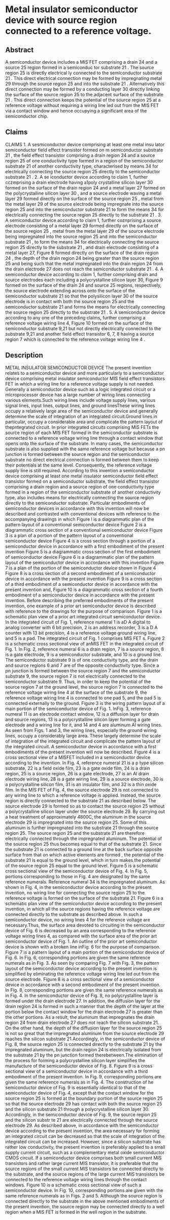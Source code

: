 # Metal insulator semiconductor device with source region connected to a reference voltage.

## Abstract
A semiconductor device includes a MIS FET comprising a drain 24 and a source 25 region formed in a semiconduc tor substrate 21 . The source region 25 is directly electrical ly connected to the semiconductor substrate 21 . This direct electrical connection may be formed by impregnating metal 29 through the source region 25 and into the substrate 21 . Alternatively this direct connection may be formed by a conducting layer 30 directly linking the surface of the source region 25 to the adjacent surface of the substrate 21 . This direct connection keeps the potential of the source region 25 at a reference voltage without requiring a wiring line led out from the MIS FET via a contact window and hence occupying a significant area of the semiconductor chip.

## Claims
CLAIMS 1. A sesmiconductor device comprising at least one metal insu lator semiconductor field effect transistor formed on m semiconductor substrate 21 , the field effect transistor comprising a drain region 24 and a source region 25 of one conductivity type formed in a region of the semiconductor substrate 21 of another conductivity type, characterised by means 34 for electrically connecting the source region 25 directly to the semiconductor substrate 21 . 2. A se iconductor device according to claim 1, further cczmprising a drain electrode having a1poly crystalline silicon layer 30 formed on the surface of the drain region 24 and a metal layer 27 formed on the polycrystalline silicon layer 30 , and a source electrode waving a metal layer 29 formed directly on the surface of the source region 25 , metal from the metal layer 29 of the source electrode being impregnate into the source region 25 and into the semiconductor substrate 21 to form the means 34 for electrically connecting the source region 25 directly to the substrate 21 . 3. A semiconductor device according to claim 1, further coznprising a source electrode consisting of a metal layer 29 formed directly on the surface of the source region 25 , metal from the metal layer 29 of the source electrode being impregnated into the source region 25 and into the semiconductor substrate 21 , to form the means 34 for electrically connecting the source region 25 directly to the substrate 21 , and drain electrode consisting of a metal layer 27, Figure 8 formed directly on the surface of the drain region 24 , the depth of the drain region 24 being greater than the source region 25 and being such that the metal impregnated into the drain region 24 from the drain electrode 27 does not reach the semiconductor substrate 21 . 4. A semiconductor device according to claim 1, further comprising drain and source electrodes each including a polycrystalline silicon layer 30, Figure 9 formed on the surface of the drain 24 and source 25 regions, respectively, the source electrode extending across onto the surface of the semiconductor substrate 21 so that the polysilicon layer 30 of the source electrode is in contact with both the source region 25 and the semiconductor substrate 21 and forms the means for electrically connecting the source region 25 directly to the substrate 21 . 5. A semiconductor device according to any one of the preceding claims, further comprising a reference voltage wiring line 4, Figure 10 formed on the surface of the semiconductor substrate 9,21 but not directly electrically connected to the substrate 9,21 and another field effect transistor 6, 7, 8 having a source region 7 which is connected to the reference voltage wiring line 4 .

## Description
METAL INSULATOR SEMICONDUCTOR DEVICE The present invention relates to a semiconductor device and more particularly to a semiconductor device comprising metal insulator semiconductor MIS field effect transistors FET in which a wiring line for a reference voltage supply is not needed. Generally a semiconductor device such as a logic integrated circuit or a microprocessor device has a large number of wiring lines connecting various elements.Such wiring lines include voltage supply lines, various signal lines, input lines, output lines, and ground linesThese wiring lines occupy a relatively large area of the semiconductor device and generally determine the scale of integration of an integrated circuit.Ground lines in particular, occupy a considerable area and complicate the pattern layout of thepntegrated circuit. In prior integrated circuits comprising MIS FETs the source region of each MIS FET formed in the semiconductor substrate is connected to a reference voltage wiring line through a contact window that opens onto the surface of the substrate. In many cases, the semiconductor substrate is also supplied with the same reference voltage but because a pn junction is formed between the source region and the semiconductor substrate no direct electrical connection is formed between them to keep their potentials at the same level. Consequently, the reference voltage supply line is still required. According to this invention a semiconductor device comprising at least one metal insulator semiconductor field effect transistor formed on a semiconductor substrate, the field effect transistor comprising a drain region and a source region of one conductivity type formed in a region of the semiconductor substrate of another conductivity type, also includes means for electrically connecting the source region directly to the semiconductor substrate. Particular embodiments of semiconductor devices in accordance with this invention will now be described and contrasted with conventional devices with reference to the accompanying drawings in which Figure l is a diagrammatic plan of the pattern layout of a conventional semiconductor device Figure 2 is a diagrammatic cross section of a conventional semiconductor device Figure 3 is a plan of a portion of the pattern layout of a conventional semiconductor device Figure 4 is a cross section through a portion of a semiconductor device in accordance with a first embodiment of the present invention Figure 5 is a diagrammatic cross section of the first embodiment of semiconductor device Figure 6 is a diagrammatic plan of the pattern layout of the semiconductor device in accordance with this invention Figure 7 is a plan of the portion of the semiconductor device shown in Figure 4 Figure 8 is a cross section of a second embodiment of a semiconductor device in accordance with the present invention Figure 9 is a cross section of a third embodiment of a semiconductor device in accordance with the present invention and, Figure 10 is a diagrammatic cross section of a fourth embodiment of a semiconductor device in accordance with the present invention. Before describing the preferred embodiments of the present invention, one example of a prior art semiconductor device is described with reference to the drawings for the purpose of comparison. Figure 1 is a schematic plan view of a prior art integrated circuit semiconductor device. In the integrated circuit of Fig. 1, reference numeral 1 is aD A digital to analog converter with 6 bit precision, 2 is an address recorder, 3 is a D A counter with 13 bit precision, 4 is a reference voltage ground wiring line, and 5 is a pad. The integrated circuit of Fig. 1 comprises MIS FET s. Figure 2 is a schematic cross sectional view of anMIS FET in the integrated circuit of Fig. 1. In Fig. 2, reference numeral 6 is a drain region, 7 is a source region, 8 is a gate electrode, 9 is a semiconductor substrate, and 10 is a ground line. The semiconductor substrate 9 is of one conductivity type, and the drain and source regions 6 and 7 are of the opposite conductivity type. Since a pn junction is formed between the source region 7 and the semiconductor substrate 9, the source region 7 is not electrically connected to the semiconductor substrate 9. Thus, in order to keep the potential of the source region 7 at the ground level, the source region 7 is connected to the reference voltage wiring line 4 at the surface of the substrate 9, the reference voltage wiring line 4 is connected to one pad 5, and the pad 5 is connected externally to the ground. Figure 3 is the wiring pattern layout of a main portion of the semiconductor device of Fig. 1. InFig. 3, reference numeral 11 is an electrode contact window, 12 is a diffusion layer for drain and source regions, 13 is a polycrystalline silicon layer forming a gate electrode and a wiring line for it, and 14 and 4 are aluminum Al wiring lines. As seen from Figs. 1 and 3, the wiring lines, especially the ground wiring lines, occupy a considerably large area. These largely determine the scale of integration of the integrated circuit and complicate the pattern layout of the integrated circuit. A semiconductor device in accordance with a first embodiments of the present invention will now be described. Figure 4 is a cross sectional view of a MISFET included in a semiconductor device according to the invention. In Fig. 4, reference numeral 21 is a p type silicon substrate, 22 is a field oxide film, 23 is a gate oxide film, 24 is a drain region, 25 is a source region, 26 is a gate electrode, 27 is an Al drain electrode wiring line, 28 is a gate wiring line, 29 is a source electrode, 30 is a polycrystalline silicon film, 31 is an insulator film, and 32 is a thin oxide film. In the MIS FET of Fig. 4, the source electrode 29 is not connected to any wiring line to which a reference voltage is applied. Instead, the source region is directly connected to the substrate 21 as described below. The source electrode 29 is formed so as to contact the source region 25 without a polycrystalline silicon layer under the source electrode 29. By carrying out a heat treatment of approximately 4800C, the aluminum in the source electrode 29 is impregnated into the source region 25. Some of this aluminum is further impregnated into the substrate 21 through the source region 25. The source region 25 and the substrate 21 are therefore electrically connected through the impregnated aluminum. The potential of the source region 25 thus becomes equal to that of the substrate 21. Since the substrate 21 is connected to a ground line at the back surface opposite surface from that on which active elements are formed , the potential of the substrate 21 is equal to the ground level, which in turn makes the potential of the source region 25 equal to the ground level. Figure 5 is a schematic cross sectional view of the semiconductor device of Fig. 4. In Fig. 5, portions corresponding to those in Fig. 4 are designated by the same reference numerals. Reference numeral 34 is the impregnated aluminum. As shown in Fig. 4, in the semiconductor device according to the present invention, no wiring line for connecting the source region 25 to the reference voltage is formed on the surface of the substrate 21. Figure 6 is a schematic plan view of the semiconductor device according to the present invention, in which all the source regions having the reference voltage are connected directly to the substrate as described above. In such a semiconductor device, no wiring lines 4 for the reference voltage are necessary.Thus, the surface area devoted to circuiting in the semiconductor device of Fig. 6 is decreased by an area corresponding to the reference voltage wiring lines 4, as compared with the surface area of the prior art semiconductor device of Fig. 1. An outline of the prior art semiconductor device is shown with a broken line inFig. 6 for the purpose of comparison. Figure 7 is a pattern layout of a main portion of the semiconductor device of Fig. 6. In Fig. 6, corresponding portions are given the same reference numerals as in Fig. 3. As seen by comparing Fig. 7 with Fig. 3, the pattern layout of the semiconductor device according to the present invention is simplified by eliminating the reference voltage wiring line led out from the source electrode. Figure 8 is a cross sectional view of a semiconductor device in accordance with a second embodiment of the present invention. In Fig. 8, corresponding portions are given the same reference numerals as in Fig. 4. In the semiconductor device of Fig. 8, no polycrystalline layer is formed under the drain electrode 27. In addition, the diffusion layer for the drain region 24 is formed in such a manner that the depth of the layer at the portion below the contact window for the drain electrode 27 is greater than the other portions. As a result, the aluminum that impregnates the drain region 24 from drain electrode 27 does not reach the silicon substrate 21. On the other hand, the depth of the diffusion layer for the source region 25 is not so great that the impregnated aluminum from the source electrode 29 reaches the silicon substrate 21.Accordingly, in the semiconductor device of Fig. 8, the source region 25 is connected directly to the substrate 21 by the impregnated aluminum, but the drain region 24 is electrically isolated from the substrate 21 by the pn junction formed therebetween.The elimination of the process for forming a polycrystalline silicon layer simplifies the manufacture of the semiconductor device of Fig. 8. Figure 9 is a cross sectional view of a semiconductor device in accordance with a third embodiment of the present invention. In Fig. 9, corresponding portions are given the same reference numerals as in Fig. 4. The construction of he semiconductor device of Fig. 9 is essentially identical to that of the semiconductor device of Fig. 4, except that the contact window for the source region 25 is formed at the boundary portion of the source region 25 so that the source electrode 29 has contact with both the source region 25 and the silicon substrate 21 through a polycrystalline silicon layer 30. Accordingly, in the semiconductor device of Fig. 9, the source region 25 and the silicon substr te 21 are electrically connected through the source electrode 29. As described above, in accordance with the semiconductor device according to the present invention, the area necessary for forming an integrated circuit can be decreased so that the scale of integration of the integrated circuit can be increased. However, since a silicon substrate has rather low conductivity, the present invention is preferably applied to a small supply current circuit, such as a complementary metal oxide semiconductor CMOS circuit. If a semiconductor device comprises both small current MIS transistors and rather large current MIS transistor, it is preferable that the source regions of the small current MIS transistors be connected directly to the substrate, and the source regions of the large current MIS transistors be connected to the reference voltage wiring lines through the contact windows. Figure 10 is a schematic cross sectional view of such a semiconductor device. In Fig. 10, corresponding portions are given with the same reference numerals as in Figs. 2 and 5. Although the source region is connected directly to the substrate in the above mentioned embodiments of the present invention, the source region may be connected directly to a well region when a MIS FET is formed in the well region in the substrate.